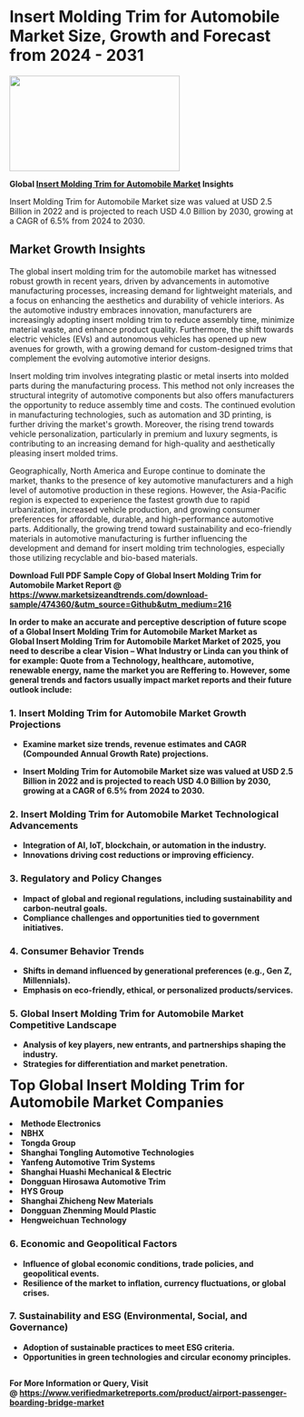 <H1>Insert Molding Trim for Automobile Market Size, Growth and Forecast from 2024 - 2031</H1><img class="aligncenter size-medium wp-image-584254" src="https://thirdeyenews.in/wp-content/uploads/2024/09/Global-Market-Research-300x168.jpeg" alt="" width="300" height="168" /><p><strong>Global&nbsp;<a href="https://www.marketsizeandtrends.com/download-sample/474360/&amp;utm_source=Github&utm_medium=216">Insert Molding Trim for Automobile Market</a> Insights</strong></p><p>Insert Molding Trim for Automobile Market size was valued at USD 2.5 Billion in 2022 and is projected to reach USD 4.0 Billion by 2030, growing at a CAGR of 6.5% from 2024 to 2030.</p><p><h2>Market Growth Insights</h2> <p>The global insert molding trim for the automobile market has witnessed robust growth in recent years, driven by advancements in automotive manufacturing processes, increasing demand for lightweight materials, and a focus on enhancing the aesthetics and durability of vehicle interiors. As the automotive industry embraces innovation, manufacturers are increasingly adopting insert molding trim to reduce assembly time, minimize material waste, and enhance product quality. Furthermore, the shift towards electric vehicles (EVs) and autonomous vehicles has opened up new avenues for growth, with a growing demand for custom-designed trims that complement the evolving automotive interior designs.</p> <p><strong></strong></p> <p>Insert molding trim involves integrating plastic or metal inserts into molded parts during the manufacturing process. This method not only increases the structural integrity of automotive components but also offers manufacturers the opportunity to reduce assembly time and costs. The continued evolution in manufacturing technologies, such as automation and 3D printing, is further driving the market's growth. Moreover, the rising trend towards vehicle personalization, particularly in premium and luxury segments, is contributing to an increasing demand for high-quality and aesthetically pleasing insert molded trims.</p> <p>Geographically, North America and Europe continue to dominate the market, thanks to the presence of key automotive manufacturers and a high level of automotive production in these regions. However, the Asia-Pacific region is expected to experience the fastest growth due to rapid urbanization, increased vehicle production, and growing consumer preferences for affordable, durable, and high-performance automotive parts. Additionally, the growing trend toward sustainability and eco-friendly materials in automotive manufacturing is further influencing the development and demand for insert molding trim technologies, especially those utilizing recyclable and bio-based materials.</p> <p><strong></p><p><span class=""><strong>Download Full PDF Sample Copy of Global Insert Molding Trim for Automobile Market Report</strong> @ <a href="https://www.marketsizeandtrends.com/download-sample/474360/&amp;utm_source=Github&utm_medium=216" target="_blank">https://www.marketsizeandtrends.com/download-sample/474360/&amp;utm_source=Github&utm_medium=216</a></span></p><p>In order to make an accurate and perceptive description of future scope of a Global&nbsp;Insert Molding Trim for Automobile Market Market as Global&nbsp;Insert Molding Trim for Automobile Market Market of 2025, you need to describe a clear Vision &ndash; What Industry or Linda can you think of for example: Quote from a Technology, healthcare, automotive, renewable energy, name the market you are Reffering to. However, some general trends and factors usually impact market reports and their future outlook include:</p><h3>1.&nbsp;<strong>Insert Molding Trim for Automobile Market Growth Projections</strong></h3><ul><li>Examine market size trends, revenue estimates and CAGR (Compounded Annual Growth Rate) projections.</li><li><p>Insert Molding Trim for Automobile Market size was valued at USD 2.5 Billion in 2022 and is projected to reach USD 4.0 Billion by 2030, growing at a CAGR of 6.5% from 2024 to 2030.</p></li></ul><h3>2.&nbsp;<strong>Insert Molding Trim for Automobile Market Technological Advancements</strong></h3><ul><li>Integration of AI, IoT, blockchain, or automation in the industry.</li><li>Innovations driving cost reductions or improving efficiency.</li></ul><h3>3.&nbsp;<strong>Regulatory and Policy Changes</strong></h3><ul><li>Impact of global and regional regulations, including sustainability and carbon-neutral goals.</li><li>Compliance challenges and opportunities tied to government initiatives.</li></ul><h3>4.&nbsp;<strong>Consumer Behavior Trends</strong></h3><ul><li>Shifts in demand influenced by generational preferences (e.g., Gen Z, Millennials).</li><li>Emphasis on eco-friendly, ethical, or personalized products/services.</li></ul><h3>5.&nbsp;<strong>Global Insert Molding Trim for Automobile Market Competitive Landscape</strong></h3><ul><li>Analysis of key players, new entrants, and partnerships shaping the industry.</li><li>Strategies for differentiation and market penetration.</li></ul><p data-pm-slice="1 1 []"><span style="color: inherit; font-family: inherit; font-size: 25px;">Top Global Insert Molding Trim for Automobile Market Companies</span></p><div class="" data-test-id=""><p><li>Methode Electronics</li><li> NBHX</li><li> Tongda Group</li><li> Shanghai Tongling Automotive Technologies</li><li> Yanfeng Automotive Trim Systems</li><li> Shanghai Huashi Mechanical & Electric</li><li> Dongguan Hirosawa Automotive Trim</li><li> HYS Group</li><li> Shanghai Zhicheng New Materials</li><li> Dongguan Zhenming Mould Plastic</li><li> Hengweichuan Technology</li></p></div><h3>6.&nbsp;<strong>Economic and Geopolitical Factors</strong></h3><ul><li>Influence of global economic conditions, trade policies, and geopolitical events.</li><li>Resilience of the market to inflation, currency fluctuations, or global crises.</li></ul><h3>7.&nbsp;<strong>Sustainability and ESG (Environmental, Social, and Governance)</strong></h3><ul><li>Adoption of sustainable practices to meet ESG criteria.</li><li>Opportunities in green technologies and circular economy principles.</li></ul><h2><strong style="font-size: 14px;">For More Information or Query, Visit @&nbsp;</strong><a style="background-color: #ffffff; font-size: 14px;" href="https://www.marketsizeandtrends.com/report/insert-molding-trim-for-automobile-market/" target="_blank">https://www.verifiedmarketreports.com/product/airport-passenger-boarding-bridge-market</a></h2>
